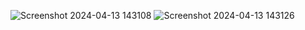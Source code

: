 ![Screenshot 2024-04-13 143108](https://github.com/Prathamesh1020/OrdrerFood-Webpage/assets/141120238/b5be28c9-3027-4af8-a0d1-6f09bae3582a)
![Screenshot 2024-04-13 143126](https://github.com/Prathamesh1020/OrdrerFood-Webpage/assets/141120238/563de4ac-8d8a-4cd0-a6d7-ec0380825cae)
